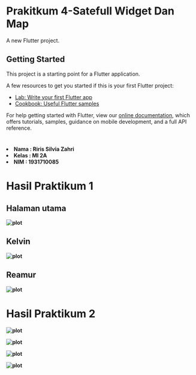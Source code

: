 # Prakitkum 4-Satefull Widget Dan Map

A new Flutter project.

## Getting Started

This project is a starting point for a Flutter application.

A few resources to get you started if this is your first Flutter project:

- [Lab: Write your first Flutter app](https://flutter.dev/docs/get-started/codelab)
- [Cookbook: Useful Flutter samples](https://flutter.dev/docs/cookbook)

For help getting started with Flutter, view our
[online documentation](https://flutter.dev/docs), which offers tutorials,
samples, guidance on mobile development, and a full API reference.

# 

<li><b>Nama  : Riris Silvia Zahri
<li><b>Kelas : MI 2A
<li><b>NIM   : 1931710085

# Hasil Praktikum 1

## Halaman utama
![plot](./image/2.png)
<br>


## Kelvin
![plot](./image/4.png)
<br>

## Reamur
![plot](./image/3.png)
<br>

# Hasil Praktikum 2

![plot](./image/5.png)
<br>

![plot](./image/6.png)
<br>

![plot](./image/7.png)
<br>

![plot](./image/8.png)
<br>


